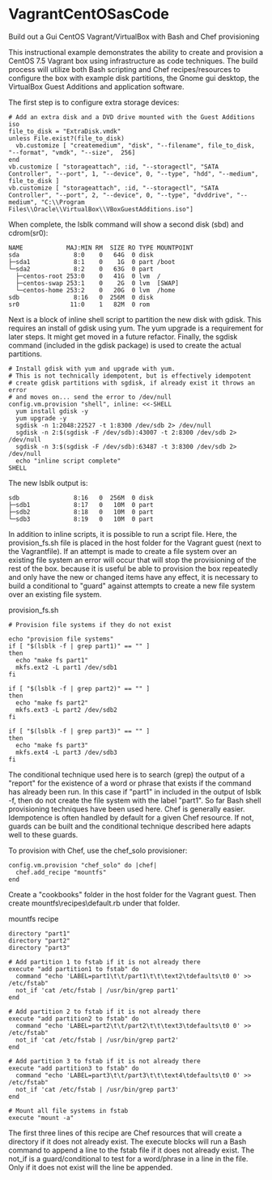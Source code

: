 # VagrantCentOSasCode
Build out a Gui CentOS Vagrant/VirtualBox with Bash and Chef provisioning

This instructional example demonstrates the ability to create and provision a CentOS 7.5 Vagrant box using infrastructure as code techniques. The build process will utilize both Bash scripting and Chef recipes/resources to configure the box with example disk partitions, the Gnome gui desktop, the VirtualBox Guest Additions and application software.

The first step is to configure extra storage devices:
```
# Add an extra disk and a DVD drive mounted with the Guest Additions iso
file_to_disk = "ExtraDisk.vmdk"
unless File.exist?(file_to_disk)
  vb.customize [ "createmedium", "disk", "--filename", file_to_disk, "--format", "vmdk", "--size",  256]
end
vb.customize [ "storageattach", :id, "--storagectl", "SATA Controller", "--port", 1, "--device", 0, "--type", "hdd", "--medium", file_to_disk ]
vb.customize [ "storageattach", :id, "--storagectl", "SATA Controller", "--port", 2, "--device", 0, "--type", "dvddrive", "--medium", "C:\\Program Files\\Oracle\\VirtualBox\\VBoxGuestAdditions.iso"]
```

When complete, the lsblk command will show a second disk (sbd) and cdrom(sr0):
```
NAME            MAJ:MIN RM  SIZE RO TYPE MOUNTPOINT
sda               8:0    0   64G  0 disk
├─sda1            8:1    0    1G  0 part /boot
└─sda2            8:2    0   63G  0 part
  ├─centos-root 253:0    0   41G  0 lvm  /
  ├─centos-swap 253:1    0    2G  0 lvm  [SWAP]
  └─centos-home 253:2    0   20G  0 lvm  /home
sdb               8:16   0  256M  0 disk
sr0              11:0    1   82M  0 rom
```

Next is a block of inline shell script to partition the new disk with gdisk. This requires an install of gdisk using yum. The yum upgrade is a requirement for later steps. It might get moved in a future refactor. Finally, the sgdisk command (included in the gdisk package) is used to create the actual partitions. 

```
# Install gdisk with yum and upgrade with yum. 
# This is not technically idempotent, but is effectively idempotent
# create gdisk partitions with sgdisk, if already exist it throws an error 
# and moves on... send the error to /dev/null
config.vm.provision "shell", inline: <<-SHELL
  yum install gdisk -y
  yum upgrade -y
  sgdisk -n 1:2048:22527 -t 1:8300 /dev/sdb 2> /dev/null
  sgdisk -n 2:$(sgdisk -F /dev/sdb):43007 -t 2:8300 /dev/sdb 2> /dev/null
  sgdisk -n 3:$(sgdisk -F /dev/sdb):63487 -t 3:8300 /dev/sdb 2> /dev/null
  echo "inline script complete"
SHELL
```

The new lsblk output is:
```
sdb               8:16   0  256M  0 disk
├─sdb1            8:17   0   10M  0 part
├─sdb2            8:18   0   10M  0 part
└─sdb3            8:19   0   10M  0 part
```

In addition to inline scripts, it is possible to run a script file. Here, the provision_fs.sh file is placed in the host folder for the Vagrant guest (next to the Vagrantfile). If an attempt is made to create a file system over an existing file system an error will occur that will stop the provisioning of the rest of the box. because it is useful be able to provision the box repeatedly and only have the new or changed items have any effect, it is necessary to build a conditional to "guard" against attempts to create a new file system over an existing file system.

provision_fs.sh
```
# Provision file systems if they do not exist

echo "provision file systems"
if [ "$(lsblk -f | grep part1)" == "" ]
then
  echo "make fs part1"
  mkfs.ext2 -L part1 /dev/sdb1
fi

if [ "$(lsblk -f | grep part2)" == "" ]
then
  echo "make fs part2"
  mkfs.ext3 -L part2 /dev/sdb2
fi

if [ "$(lsblk -f | grep part3)" == "" ]
then
  echo "make fs part3"
  mkfs.ext4 -L part3 /dev/sdb3
fi
```

The conditional technique used here is to search (grep) the output of a "report" for the existence of a word or phrase that exists if the command has already been run. In this case if "part1" in included in the output of lsblk -f, then do not create the file system with the label "part1". So far Bash shell provisioning techniques have been used here. Chef is generally easier. Idempotence is often handled by default for a given Chef resource. If not, guards can be built and the conditional technique described here adapts well to these guards.

To provision with Chef, use the chef_solo provisioner:
```
config.vm.provision "chef_solo" do |chef|
  chef.add_recipe "mountfs"
end
```

Create a "cookbooks" folder in the host folder for the Vagrant guest. Then create mountfs\recipes\default.rb under that folder.

mountfs recipe
```
directory "part1"
directory "part2"
directory "part3"

# Add partition 1 to fstab if it is not already there
execute "add partition1 to fstab" do
  command "echo 'LABEL=part1\t\t/part1\t\t\text2\tdefaults\t0 0' >> /etc/fstab"
  not_if 'cat /etc/fstab | /usr/bin/grep part1'
end

# Add partition 2 to fstab if it is not already there
execute "add partition2 to fstab" do
  command "echo 'LABEL=part2\t\t/part2\t\t\text3\tdefaults\t0 0' >> /etc/fstab"
  not_if 'cat /etc/fstab | /usr/bin/grep part2'
end

# Add partition 3 to fstab if it is not already there
execute "add partition3 to fstab" do
  command "echo 'LABEL=part3\t\t/part3\t\t\text4\tdefaults\t0 0' >> /etc/fstab"
  not_if 'cat /etc/fstab | /usr/bin/grep part3'
end

# Mount all file systems in fstab
execute "mount -a"
```

The first three lines of this recipe are Chef resources that will create a directory if it does not already exist. The execute blocks will run a Bash command to append a line to the fstab file if it does not already exist. The not_if is a guard/conditional to test for a word/phrase in a line in the file. Only if it does not exist will the line be appended.